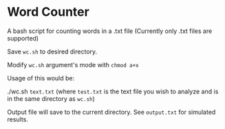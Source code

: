 # Word Counter
A bash script for counting words in a .txt file (Currently only .txt files are supported) 

Save  `wc.sh` to desired directory.

Modify `wc.sh` argument's mode with `chmod a+x`

Usage of this would be:

./wc.sh `text.txt` (where `test.txt` is the text file you wish to analyze and is in the same directory as `wc.sh`)

Output file will save to the current directory. See `output.txt` for simulated results.
